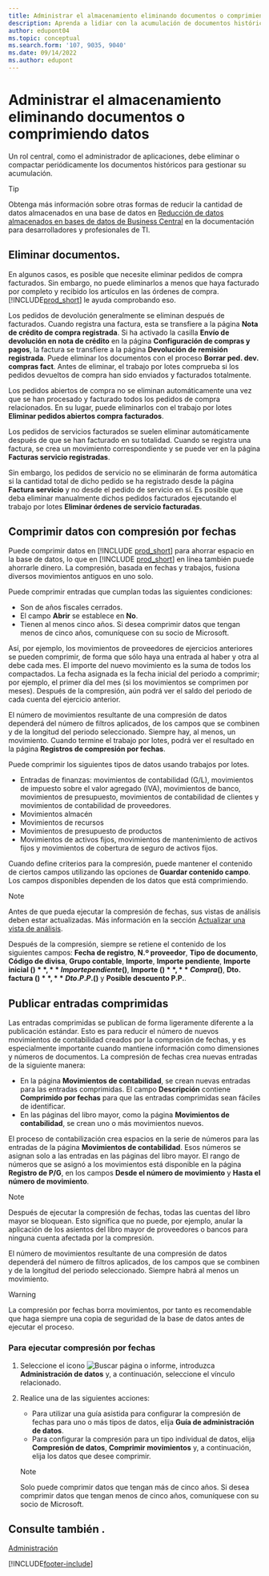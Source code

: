 ```yaml
---
title: Administrar el almacenamiento eliminando documentos o comprimiendo datos
description: Aprenda a lidiar con la acumulación de documentos históricos (y reduzca la cantidad de datos almacenados en una base de datos) eliminándolos o comprimiéndolos.
author: edupont04
ms.topic: conceptual
ms.search.form: '107, 9035, 9040'
ms.date: 09/14/2022
ms.author: edupont
---
```

# <a name="manage-storage-by-deleting-documents-or-compressing-data" />Administrar el almacenamiento eliminando documentos o comprimiendo datos

Un rol central, como el administrador de aplicaciones, debe eliminar o compactar periódicamente los documentos históricos para gestionar su acumulación.  

> [!TIP]
> Obtenga más información sobre otras formas de reducir la cantidad de datos almacenados en una base de datos en [Reducción de datos almacenados en bases de datos de Business Central](/dynamics365/business-central/dev-itpro/administration/database-reduce-data) en la documentación para desarrolladores y profesionales de TI.

## <a name="delete-documents" />Eliminar documentos.

En algunos casos, es posible que necesite eliminar pedidos de compra facturados. Sin embargo, no puede eliminarlos a menos que haya facturado por completo y recibido los artículos en las órdenes de compra. [!INCLUDE[prod_short](includes/prod_short.md)] le ayuda comprobando eso.

Los pedidos de devolución generalmente se eliminan después de facturados. Cuando registra una factura, esta se transfiere a la página **Nota de crédito de compra registrada**. Si ha activado la casilla **Envío de devolución en nota de crédito** en la página **Configuración de compras y pagos**, la factura se transfiere a la página **Devolución de remisión registrada**. Puede eliminar los documentos con el proceso **Borrar ped. dev. compras fact**. Antes de eliminar, el trabajo por lotes comprueba si los pedidos devueltos de compra han sido enviados y facturados totalmente.  

Los pedidos abiertos de compra no se eliminan automáticamente una vez que se han procesado y facturado todos los pedidos de compra relacionados. En su lugar, puede eliminarlos con el trabajo por lotes **Eliminar pedidos abiertos compra facturados**.  

Los pedidos de servicios facturados se suelen eliminar automáticamente después de que se han facturado en su totalidad. Cuando se registra una factura, se crea un movimiento correspondiente y se puede ver en la página **Facturas servicio registradas**.  

Sin embargo, los pedidos de servicio no se eliminarán de forma automática si la cantidad total de dicho pedido se ha registrado desde la página **Factura servicio** y no desde el pedido de servicio en sí. Es posible que deba eliminar manualmente dichos pedidos facturados ejecutando el trabajo por lotes **Eliminar órdenes de servicio facturadas**.  

## <a name="compress-data-with-date-compression" />Comprimir datos con compresión por fechas

Puede comprimir datos en [!INCLUDE [prod_short](includes/prod_short.md)] para ahorrar espacio en la base de datos, lo que en [!INCLUDE [prod_short](includes/prod_short.md)] en línea también puede ahorrarle dinero. La compresión, basada en fechas y trabajos, fusiona diversos movimientos antiguos en uno solo.

Puede comprimir entradas que cumplan todas las siguientes condiciones:

* Son de años fiscales cerrados.
* El campo **Abrir** se establece en **No**.
* Tienen al menos cinco años. Si desea comprimir datos que tengan menos de cinco años, comuníquese con su socio de Microsoft.

Así, por ejemplo, los movimientos de proveedores de ejercicios anteriores se pueden comprimir, de forma que sólo haya una entrada al haber y otra al debe cada mes. El importe del nuevo movimiento es la suma de todos los compactados. La fecha asignada es la fecha inicial del periodo a comprimir; por ejemplo, el primer día del mes (si los movimientos se comprimen por meses). Después de la compresión, aún podrá ver el saldo del periodo de cada cuenta del ejercicio anterior.

El número de movimientos resultante de una compresión de datos dependerá del número de filtros aplicados, de los campos que se combinen y de la longitud del periodo seleccionado. Siempre hay, al menos, un movimiento. Cuando termine el trabajo por lotes, podrá ver el resultado en la página **Registros de compresión por fechas**.

Puede comprimir los siguientes tipos de datos usando trabajos por lotes.

* Entradas de finanzas: movimientos de contabilidad (G/L), movimientos de impuesto sobre el valor agregado (IVA), movimientos de banco, movimientos de presupuesto, movimientos de contabilidad de clientes y movimientos de contabilidad de proveedores.
* Movimientos almacén
* Movimientos de recursos
* Movimientos de presupuesto de productos
* Movimientos de activos fijos, movimientos de mantenimiento de activos fijos y movimientos de cobertura de seguro de activos fijos.

Cuando define criterios para la compresión, puede mantener el contenido de ciertos campos utilizando las opciones de **Guardar contenido campo**. Los campos disponibles dependen de los datos que está comprimiendo.

> [!NOTE]
> Antes de que pueda ejecutar la compresión de fechas, sus vistas de análisis deben estar actualizadas. Más información en la sección [Actualizar una vista de análisis](bi-how-analyze-data-dimension.md#update-an-analysis-view).

Después de la compresión, siempre se retiene el contenido de los siguientes campos: **Fecha de registro**, **N.º proveedor**, **Tipo de documento**, **Código de divisa**, **Grupo contable**, **Importe**, **Importe pendiente**, **Importe inicial ($)**, **Importe pendiente ($)**, **Importe ($)**, **Compra ($)**, **Dto. factura ($)**, **Dto. P.P. ($)** y **Posible descuento P.P.**.

## <a name="posting-compressed-entries" />Publicar entradas comprimidas

Las entradas comprimidas se publican de forma ligeramente diferente a la publicación estándar. Esto es para reducir el número de nuevos movimientos de contabilidad creados por la compresión de fechas, y es especialmente importante cuando mantiene información como dimensiones y números de documentos. La compresión de fechas crea nuevas entradas de la siguiente manera:

* En la página **Movimientos de contabilidad**, se crean nuevas entradas para las entradas comprimidas. El campo **Descripción** contiene **Comprimido por fechas** para que las entradas comprimidas sean fáciles de identificar. 
* En las páginas del libro mayor, como la página **Movimientos de contabilidad**, se crean uno o más movimientos nuevos. 

El proceso de contabilización crea espacios en la serie de números para las entradas de la página **Movimientos de contabilidad**. Esos números se asignan solo a las entradas en las páginas del libro mayor. El rango de números que se asignó a los movimientos está disponible en la página **Registro de P/G**, en los campos **Desde el número de movimiento** y **Hasta el número de movimiento**. 

> [!NOTE]
> Después de ejecutar la compresión de fechas, todas las cuentas del libro mayor se bloquean. Esto significa que no puede, por ejemplo, anular la aplicación de los asientos del libro mayor de proveedores o bancos para ninguna cuenta afectada por la compresión.

El número de movimientos resultante de una compresión de datos dependerá del número de filtros aplicados, de los campos que se combinen y de la longitud del periodo seleccionado. Siempre habrá al menos un movimiento.

> [!WARNING]
> La compresión por fechas borra movimientos, por tanto es recomendable que haga siempre una copia de seguridad de la base de datos antes de ejecutar el proceso.

### <a name="to-run-a-date-compression" />Para ejecutar compresión por fechas

1. Seleccione el icono ![Buscar página o informe](media/ui-search/search_small.png "Icono de Buscar por página o informe"), introduzca **Administración de datos** y, a continuación, seleccione el vínculo relacionado.
2. Realice una de las siguientes acciones:
    * Para utilizar una guía asistida para configurar la compresión de fechas para uno o más tipos de datos, elija **Guía de administración de datos**.
    * Para configurar la compresión para un tipo individual de datos, elija **Compresión de datos**, **Comprimir movimientos** y, a continuación, elija los datos que desee comprimir.

   > [!NOTE]
   > Solo puede comprimir datos que tengan más de cinco años. Si desea comprimir datos que tengan menos de cinco años, comuníquese con su socio de Microsoft.

## <a name="see-also" />Consulte también .

[Administración](admin-setup-and-administration.md)  

[!INCLUDE[footer-include](includes/footer-banner.md)]
